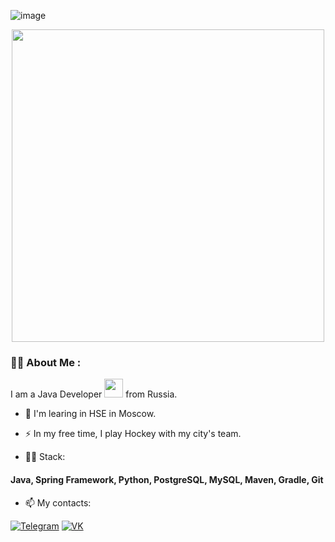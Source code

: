 ![image](https://user-images.githubusercontent.com/114257585/225668585-105afb0a-965c-41ef-88b6-7b0e71ac6a63.png)

<div id="header" align="center">
  <img src="https://media.giphy.com/media/qgQUggAC3Pfv687qPC/giphy.gif" width="500"/>
</div>


### :man_technologist: About Me :
I am a Java Developer <img src="https://media.giphy.com/media/WUlplcMpOCEmTGBtBW/giphy.gif" width="30"> from Russia.

- :telescope: I'm learing in HSE in Moscow.

- :zap: In my free time, I play Hockey with my city's team.

- :man_technologist: Stack:
#### Java, Spring Framework, Python, PostgreSQL, MySQL, Maven, Gradle, Git

- :mailbox: My contacts:

[![Telegram](https://img.shields.io/badge/-Telegram-090909?style=for-the-badge&logo=telegram&logoColor=27A0D9)](https://t.me/denvader)
[![VK](https://img.shields.io/badge/-Vkontakte-090909?style=for-the-badge&logo=Vk&logoColor=4F7DB3)](https://vk.com/denya_makukh)
